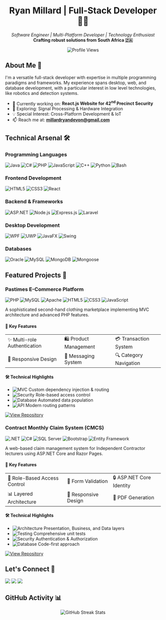 <h1 align="center">Ryan Millard | Full-Stack Developer 👨‍💻</h1>

<p align="center">
  <em>Software Engineer | Multi-Platform Developer | Technology Enthusiast</em>
  <br>
  <strong>Crafting robust solutions from South Africa 🇿🇦</strong>
</p>

<p align="center">
  <img src="https://komarev.com/ghpvc/?username=ryan-millard&label=Profile%20views&color=0e75b6&style=flat" alt="Profile Views" />
</p>

## About Me 👋

I'm a versatile full-stack developer with expertise in multiple programming paradigms and frameworks. My experience spans desktop, web, and database development, with a particular interest in low level technologies, like robotics and detection systems.

- 🔭 Currently working on: **React.js Website for 42<sup>nd</sup> Precinct Security**
- 🌱 Exploring: Signal Processing & Hardware Integration
- 💡 Special Interest: Cross-Platform Development & IoT
- 📫 Reach me at: **millardryandevon@gmail.com**

## Technical Arsenal 🛠️

### Programming Languages
![Java](https://img.shields.io/badge/Java-ED8B00?style=for-the-badge&logo=openjdk&logoColor=white)
![C#](https://img.shields.io/badge/C%23-239120?style=for-the-badge&logo=c-sharp&logoColor=white)
![PHP](https://img.shields.io/badge/PHP-777BB4?style=for-the-badge&logo=php&logoColor=white)
![JavaScript](https://img.shields.io/badge/JavaScript-F7DF1E?style=for-the-badge&logo=javascript&logoColor=black)
![C++](https://img.shields.io/badge/C%2B%2B-00599C?style=for-the-badge&logo=c%2B%2B&logoColor=white)
![Python](https://img.shields.io/badge/Python-3776AB?style=for-the-badge&logo=python&logoColor=white)
![Bash](https://img.shields.io/badge/Bash-4EAA25?style=for-the-badge&logo=gnu-bash&logoColor=white)

### Frontend Development
![HTML5](https://img.shields.io/badge/HTML5-E34F26?style=for-the-badge&logo=html5&logoColor=white)
![CSS3](https://img.shields.io/badge/CSS3-1572B6?style=for-the-badge&logo=css3&logoColor=white)
![React](https://img.shields.io/badge/React-20232A?style=for-the-badge&logo=react&logoColor=61DAFB)

### Backend & Frameworks
![ASP.NET](https://img.shields.io/badge/ASP.NET-512BD4?style=for-the-badge&logo=.net&logoColor=white)
![Node.js](https://img.shields.io/badge/Node.js-339933?style=for-the-badge&logo=node.js&logoColor=white)
![Express.js](https://img.shields.io/badge/Express.js-000000?style=for-the-badge&logo=express&logoColor=white)
![Laravel](https://img.shields.io/badge/Laravel-FF2D20?style=for-the-badge&logo=laravel&logoColor=white)

### Desktop Development
![WPF](https://img.shields.io/badge/WPF-5C2D91?style=for-the-badge&logo=.net&logoColor=white)
![UWP](https://img.shields.io/badge/UWP-0078D6?style=for-the-badge&logo=windows&logoColor=white)
![JavaFX](https://img.shields.io/badge/JavaFX-ED8B00?style=for-the-badge&logo=openjdk&logoColor=white)
![Swing](https://img.shields.io/badge/Swing-ED8B00?style=for-the-badge&logo=openjdk&logoColor=white)

### Databases
![Oracle](https://img.shields.io/badge/Oracle-F80000?style=for-the-badge&logo=oracle&logoColor=white)
![MySQL](https://img.shields.io/badge/MySQL-4479A1?style=for-the-badge&logo=mysql&logoColor=white)
![MongoDB](https://img.shields.io/badge/MongoDB-47A248?style=for-the-badge&logo=mongodb&logoColor=white)
![Mongoose](https://img.shields.io/badge/Mongoose-880000?style=for-the-badge&logo=mongodb&logoColor=white)

## Featured Projects 🚀

### Pastimes E-Commerce Platform
<p align="left">
  <img src="https://img.shields.io/badge/PHP-777BB4?style=for-the-badge&logo=php&logoColor=white" alt="PHP"/>
  <img src="https://img.shields.io/badge/MySQL-4479A1?style=for-the-badge&logo=mysql&logoColor=white" alt="MySQL"/>
  <img src="https://img.shields.io/badge/Apache-D22128?style=for-the-badge&logo=Apache&logoColor=white" alt="Apache"/>
  <img src="https://img.shields.io/badge/HTML5-E34F26?style=for-the-badge&logo=html5&logoColor=white" alt="HTML5"/>
  <img src="https://img.shields.io/badge/CSS3-1572B6?style=for-the-badge&logo=css3&logoColor=white" alt="CSS3"/>
  <img src="https://img.shields.io/badge/JavaScript-F7DF1E?style=for-the-badge&logo=javascript&logoColor=black" alt="JavaScript"/>
</p>

A sophisticated second-hand clothing marketplace implementing MVC architecture and advanced PHP features.

#### 🎯 Key Features
<table>
  <tr>
    <td>✨ Multi-role Authentication</td>
    <td>🛍️ Product Management</td>
    <td>💳 Transaction System</td>
  </tr>
  <tr>
    <td>📱 Responsive Design</td>
    <td>💌 Messaging System</td>
    <td>🔍 Category Navigation</td>
  </tr>
</table>

#### 🛠️ Technical Highlights
- ![MVC](https://img.shields.io/badge/MVC-Architecture-blue?style=flat-square) Custom dependency injection & routing
- ![Security](https://img.shields.io/badge/Security-Middleware-green?style=flat-square) Role-based access control
- ![Database](https://img.shields.io/badge/Database-Seeding_System-orange?style=flat-square) Automated data population
- ![API](https://img.shields.io/badge/API-RESTful-yellow?style=flat-square) Modern routing patterns

[![View Repository](https://img.shields.io/badge/View_Repository-2ea44f?style=for-the-badge)](https://github.com/Ryan-millard/Pastimes-WEDE6021-POE)

### Contract Monthly Claim System (CMCS)
<p align="left">
  <img src="https://img.shields.io/badge/.NET-512BD4?style=for-the-badge&logo=dotnet&logoColor=white" alt=".NET"/>
  <img src="https://img.shields.io/badge/C%23-239120?style=for-the-badge&logo=c-sharp&logoColor=white" alt="C#"/>
  <img src="https://img.shields.io/badge/SQL_Server-CC2927?style=for-the-badge&logo=microsoft-sql-server&logoColor=white" alt="SQL Server"/>
  <img src="https://img.shields.io/badge/Bootstrap-7952B3?style=for-the-badge&logo=bootstrap&logoColor=white" alt="Bootstrap"/>
  <img src="https://img.shields.io/badge/Entity_Framework-512BD4?style=for-the-badge" alt="Entity Framework"/>
</p>

A web-based claim management system for Independent Contractor lecturers using ASP.NET Core and Razor Pages.

#### 🎯 Key Features
<table>
  <tr>
    <td>👥 Role-Based Access Control</td>
    <td>📝 Form Validation</td>
    <td>🔒 ASP.NET Core Identity</td>
  </tr>
  <tr>
    <td>📊 Layered Architecture</td>
    <td>📱 Responsive Design</td>
    <td>📄 PDF Generation</td>
  </tr>
</table>

#### 🛠️ Technical Highlights
- ![Architecture](https://img.shields.io/badge/Architecture-N--Tier-blue?style=flat-square) Presentation, Business, and Data layers
- ![Testing](https://img.shields.io/badge/Testing-XUnit_&_Moq-green?style=flat-square) Comprehensive unit tests
- ![Security](https://img.shields.io/badge/Security-Identity_Framework-orange?style=flat-square) Authentication & Authorization
- ![Database](https://img.shields.io/badge/ORM-Entity_Framework_Core-yellow?style=flat-square) Code-first approach

[![View Repository](https://img.shields.io/badge/View_Repository-2ea44f?style=for-the-badge)](https://github.com/Ryan-Millard/Contract-Monthly-Claim-System---PROG6212-POE)

## Let's Connect 🤝

<p>
  <a href="mailto:millardryandevon@gmail.com"><img src="https://img.shields.io/badge/-Email-D14836?style=for-the-badge&logo=gmail&logoColor=white"/></a>
  <a href="https://instagram.com/l_._ryan_._l"><img src="https://img.shields.io/badge/-Instagram-E4405F?style=for-the-badge&logo=instagram&logoColor=white"/></a>
  <a href="https://fb.com/ryan millard"><img src="https://img.shields.io/badge/-Facebook-1877F2?style=for-the-badge&logo=facebook&logoColor=white"/></a>
</p>

## GitHub Activity 📊

<p align="center">
  <img src="https://github-readme-streak-stats.herokuapp.com/?user=ryan-millard&theme=dark" alt="GitHub Streak Stats"/>
</p>
